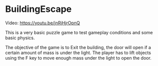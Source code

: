 # BuildingEscape

Video: https://youtu.be/jnRjHjrOpnQ

This is a very basic puzzle game to test gameplay conditions and some basic physics.

The objective of the game is to Exit the building, the door will open if a certain amount of mass is under the light. 
The player has to lift objects using the F key to move enough mass under the light to open the door.
